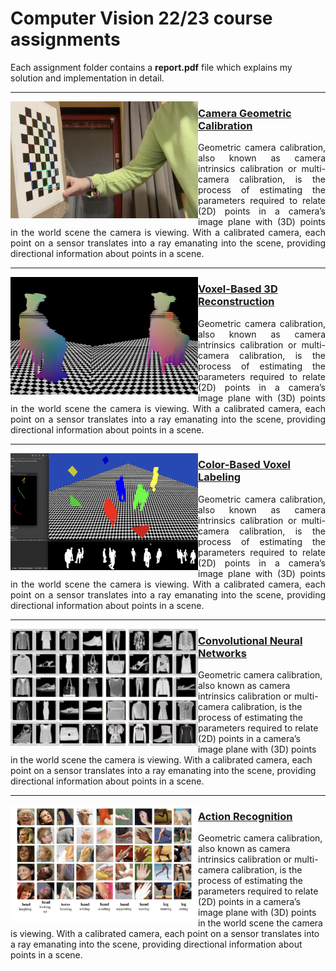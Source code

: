 # Computer Vision 22/23 course assignments
Each assignment folder contains a **report.pdf** file which explains my solution and implementation in detail.

---

<img align="left" src="https://raw.githubusercontent.com/gianmarcopicarella/cv-assignments-uu/main/readme/cam_calibr.jpg" width="300"> 
<h3><a target="_blank" rel="noopener noreferrer" href="https://github.com/gianmarcopicarella/cv-assignments-uu/tree/main/camera_geometric_calibration">Camera Geometric Calibration</a></h3>
<p align="justify">Geometric camera calibration, also known as camera intrinsics calibration or multi-camera calibration, is the process of estimating the parameters required to relate (2D) points in a camera’s image plane with (3D) points in the world scene the camera is viewing. With a calibrated camera, each point on a sensor translates into a ray emanating into the scene, providing directional information about points in a scene.</p>

---

<img align="left" src="https://raw.githubusercontent.com/gianmarcopicarella/cv-assignments-uu/main/readme/3d_reconstruction.jpg" width="300"> <h3><a target="_blank" rel="noopener noreferrer" href="https://github.com/gianmarcopicarella/cv-assignments-uu/tree/main/voxel-based_3d_reconstruction">Voxel-Based 3D Reconstruction</a></h3>
<p align="justify">Geometric camera calibration, also known as camera intrinsics calibration or multi-camera calibration, is the process of estimating the parameters required to relate (2D) points in a camera’s image plane with (3D) points in the world scene the camera is viewing. With a calibrated camera, each point on a sensor translates into a ray emanating into the scene, providing directional information about points in a scene.</p>

---

<img align="left" src="https://raw.githubusercontent.com/gianmarcopicarella/cv-assignments-uu/main/readme/color-label.jpg" width="300"> <h3><a target="_blank" rel="noopener noreferrer" href="https://github.com/gianmarcopicarella/cv-assignments-uu/tree/main/color-based_voxel_labeling">Color-Based Voxel Labeling</a></h3>
<p align="justify">Geometric camera calibration, also known as camera intrinsics calibration or multi-camera calibration, is the process of estimating the parameters required to relate (2D) points in a camera’s image plane with (3D) points in the world scene the camera is viewing. With a calibrated camera, each point on a sensor translates into a ray emanating into the scene, providing directional information about points in a scene.</p>

---

<img align="left" src="https://raw.githubusercontent.com/gianmarcopicarella/cv-assignments-uu/main/readme/fashion_mnist.jpg" width="300"/>
<h3><a target="_blank" rel="noopener noreferrer" href="https://github.com/gianmarcopicarella/cv-assignments-uu/tree/main/conv_neural_networks">Convolutional Neural Networks</a></h3>
Geometric camera calibration, also known as camera intrinsics calibration or multi-camera calibration, is the process of estimating the parameters required to relate (2D) points in a camera’s image plane with (3D) points in the world scene the camera is viewing. With a calibrated camera, each point on a sensor translates into a ray emanating into the scene, providing directional information about points in a scene.

---

<img align="left" src="https://raw.githubusercontent.com/gianmarcopicarella/cv-assignments-uu/main/readme/action_recognition.jpg" width="300"/>
<h3><a target="_blank" rel="noopener noreferrer" href="https://github.com/gianmarcopicarella/cv-assignments-uu/tree/main/action_recognition">Action Recognition</a></h3>
Geometric camera calibration, also known as camera intrinsics calibration or multi-camera calibration, is the process of estimating the parameters required to relate (2D) points in a camera’s image plane with (3D) points in the world scene the camera is viewing. With a calibrated camera, each point on a sensor translates into a ray emanating into the scene, providing directional information about points in a scene.
